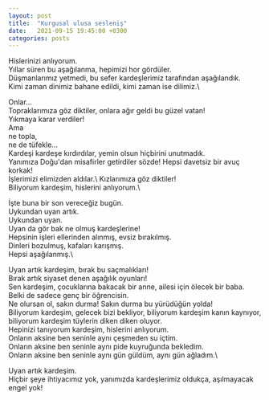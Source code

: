 ```yaml
---
layout: post
title:  "Kurgusal ulusa sesleniş"
date:   2021-09-15 19:45:00 +0300
categories: posts
---
```


Hislerinizi anlıyorum.\
Yıllar süren bu aşağılanma, hepimizi hor gördüler.\
Düşmanlarımız yetmedi, bu sefer kardeşlerimiz tarafından aşağılandık.\
Kimi zaman dinimiz bahane edildi, kimi zaman ise dilimiz.\


Onlar...\
Topraklarımıza göz diktiler, onlara ağır geldi bu güzel vatan!\
Yıkmaya karar verdiler!\
Ama\
ne topla,\
ne de tüfekle...\
Kardeşi kardeşe kırdırdılar, yemin olsun hiçbirini unutmadık.\
Yanımıza Doğu'dan misafirler getirdiler sözde! Hepsi davetsiz bir avuç korkak!\
İşlerimizi elimizden aldılar.\ 
Kızlarımıza göz diktiler!\
Biliyorum kardeşim, hislerini anlıyorum.\


İşte buna bir son vereceğiz bugün.\
Uykundan uyan artık.\
Uykundan uyan.\
Uyan da gör bak ne olmuş kardeşlerine!\
Hepsinin işleri ellerinden alınmış, evsiz bırakılmış.\
Dinleri bozulmuş, kafaları karışmış.\
Hepsi aşağılanmış.\


Uyan artık kardeşim, bırak bu saçmalıkları!\
Bırak artık siyaset denen aşağılık oyunları!\
Sen kardeşim, çocuklarına bakacak bir anne, ailesi için ölecek bir baba.\
Belki de sadece genç bir öğrencisin.\
Ne olursan ol, sakın durma! Sakın durma bu yürüdüğün yolda!\
Biliyorum kardeşim, gelecek bizi bekliyor, biliyorum kardeşim kanın kaynıyor, biliyorum kardeşim tüylerin diken diken oluyor.\
Hepinizi tanıyorum kardeşim, hislerini anlıyorum.\
Onların aksine ben seninle aynı çeşmeden su içtim.\
Onların aksine ben seninle aynı pide kuyruğunda bekledim.\
Onların aksine ben seninle aynı gün güldüm, aynı gün ağladım.\


Uyan artık kardeşim.\
Hiçbir şeye ihtiyacımız yok, yanımızda kardeşlerimiz oldukça, aşılmayacak engel yok!


